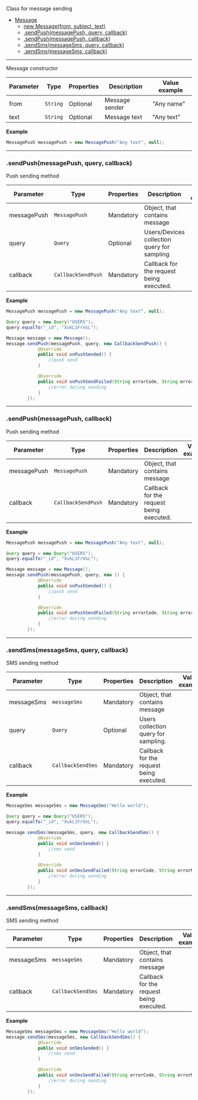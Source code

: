 <a name="Message"></a>

Class for message sending

* [Message](#Message)
    * [new Message(from, subject, text)](#Message_new)
    * [.sendPush(messagePush, query, callback)](#Message+sendPush1)
    * [.sendPush(messagePush, callback)](#Message+sendPush2)
    * [.sendSms(messageSms, query, callback)](#Message+sendSms1)
    * [.sendSms(messageSms, callback)](#Message+sendSms2)

----------------------------------------------------------------------------------------------

<a name="Message_new"></a>

Message constructor

| Parameter | Type | Properties | Description | Value example |
|-----------|------|------------|-------------|---------------|
| from    | `String` |  Optional     | Message sender | "Any name" | 
| text    | `String` |  Optional     | Message text   | "Any text" |

**Example**

```Java
MessagePush messagePush = new MessagePush("Any text", null);
```

----------------------------------------------------------------------------------------------

<a name="Message+sendPush1"></a>
### .sendPush(messagePush, query, callback)

Push sending method

| Parameter   | Type               | Properties | Description                                 | Value example |
|-------------|--------------------|------------|---------------------------------------------|---------------|
| messagePush | `MessagePush`      | Mandatory  | Object, that contains message               |               |
| query       | `Query`            | Optional   | Users/Devices collection query for sampling |               |
| callback    | `CallbackSendPush` | Mandatory  | Callback for the request being executed.    |               |

**Example**

```Java
MessagePush messagePush = new MessagePush("Any text", null);

Query query = new Query("USERS");
query.equalTo("_id", "XukL1FrVoL");

Message message = new Message();
message.sendPush(messagePush, query, new CallbackSendPush() {
            @Override
            public void onPushSended() {
                //push send
            }

            @Override
            public void onPushSendFailed(String errorCode, String errorMessage) {
                //error during sending
            }
        });
```

----------------------------------------------------------------------------------------------

<a name="Message+sendPush2"></a>
### .sendPush(messagePush, callback)

Push sending method

| Parameter   | Type               | Properties | Description                                | Value example |
|-------------|--------------------|------------|--------------------------------------------|---------------|
| messagePush | `MessagePush`      | Mandatory  | Object, that contains message              |               |
| callback    | `CallbackSendPush` | Mandatory  | Callback for the request being executed.   |               |

**Example**

```Java
MessagePush messagePush = new MessagePush("Any text", null);

Query query = new Query("USERS");
query.equalTo("_id", "XukL1FrVoL");

Message message = new Message();
message.sendPush(messagePush, query, new () {
            @Override
            public void onPushSended() {
                //push send
            }

            @Override
            public void onPushSendFailed(String errorCode, String errorMessage) {
                //error during sending
            }
        });
```

----------------------------------------------------------------------------------------------

<a name="Message+sendSms1"></a>
### .sendSms(messageSms, query, callback)

SMS sending method

| Parameter | Type | Properties | Description | Value example |
|-----------|------|------------|-------------|---------------|
| messageSms   |  `messageSms`     |  Mandatory     |  Object, that contains message                  |   |
| query        | `Query`             |  Optional   |  Users collection query for sampling.            |   |
| callback     | `CallbackSendSms` |  Mandatory     |   Callback for the request being executed.      |   |

**Example**

```Java
MessageSms messageSms = new MessageSms("Hello world");

Query query = new Query("USERS");
query.equalTo("_id", "XukL1FrVoL");

message.sendSms(messageSms, query, new CallbackSendSms() {
            @Override
            public void onSmsSended() {
                //sms send
            }

            @Override
            public void onSmsSendFailed(String errorCode, String errorMessage) {
                //error during sending
            }
        });

```


----------------------------------------------------------------------------------------------

<a name="Message+sendSms2"></a>
### .sendSms(messageSms, callback)

SMS sending method

| Parameter | Type | Properties | Description | Value example |
|-----------|------|------------|-------------|---------------|
| messageSms   |  `messageSms`     |  Mandatory     |  Object, that contains message                |   |
| callback     | `CallbackSendSms` |  Mandatory     |   Callback for the request being executed.    |   |

**Example**

```Java
MessageSms messageSms = new MessageSms("Hello world");
message.sendSms(messageSms, new CallbackSendSms() {
            @Override
            public void onSmsSended() {
                //sms send
            }

            @Override
            public void onSmsSendFailed(String errorCode, String errorMessage) {
                //error during sending
            }
        });
```